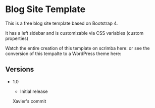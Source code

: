 # Blog Site Template

This is a free blog site template based on Bootstrap 4.

It has a left sidebar and is customizable via CSS variables (custom properties)

Watch the entire creation of this template on scrimba here: or see the conversion of this tempalte to a WordPress theme here:

## Versions

- 1.0

  - Initial release

  Xavier's commit
